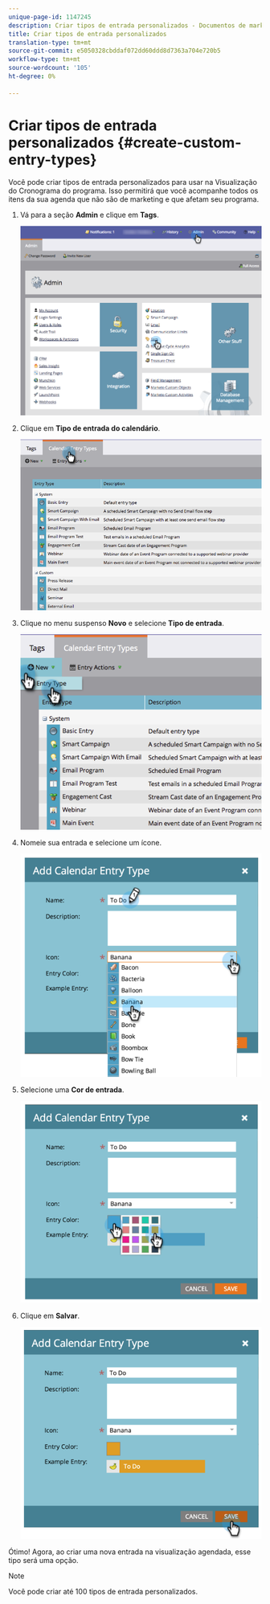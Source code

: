 ```yaml
---
unique-page-id: 1147245
description: Criar tipos de entrada personalizados - Documentos de marketing - Documentação do produto
title: Criar tipos de entrada personalizados
translation-type: tm+mt
source-git-commit: e5050328cbddaf072dd60ddd8d7363a704e720b5
workflow-type: tm+mt
source-wordcount: '105'
ht-degree: 0%

---
```



# Criar tipos de entrada personalizados {#create-custom-entry-types}

Você pode criar tipos de entrada personalizados para usar na Visualização do Cronograma do programa. Isso permitirá que você acompanhe todos os itens da sua agenda que não são de marketing e que afetam seu programa.

1. Vá para a seção **Admin** e clique em **Tags**.

   ![](assets/admintags.png)

1. Clique em **Tipo de entrada do calendário**.

   ![](assets/image2014-9-15-15-3a41-3a33.png)

1. Clique no menu suspenso **Novo** e selecione **Tipo de entrada**.

   ![](assets/image2014-9-15-15-3a41-3a58.png)

1. Nomeie sua entrada e selecione um ícone.

   ![](assets/image2014-9-15-16-3a11-3a24.png)

1. Selecione uma **Cor de entrada**.

   ![](assets/image2014-9-15-16-3a3-3a55.png)

1. Clique em **Salvar**.

   ![](assets/image2014-9-15-16-3a4-3a14.png)

Ótimo! Agora, ao criar uma nova entrada na visualização agendada, esse tipo será uma opção.

>[!NOTE]
>
>Você pode criar até 100 tipos de entrada personalizados.
